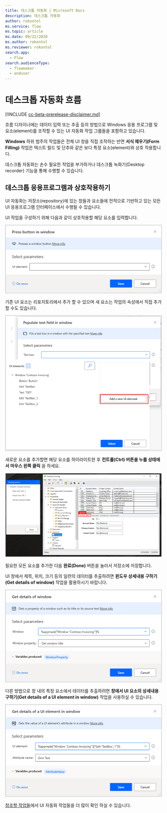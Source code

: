 ```yaml
---
title: 데스크톱 자동화 | Microsoft Docs
description: 데스크톱 자동화
author: rokontol
ms.service: flow
ms.topic: article
ms.date: 09/22/2020
ms.author: rokontol
ms.reviewer: rokontol
search.app: 
  - Flow
search.audienceType: 
  - flowmaker
  - enduser
---
```


# 데스크톱 자동화 흐름

[!INCLUDE [cc-beta-prerelease-disclaimer.md](../../includes/cc-beta-prerelease-disclaimer.md)]

흐름 디자이너에는 데이터 입력 또는 추출 등의 방법으로 Windows 응용 프로그램 및 요소(element)를 조작할 수 있는 UI 자동화 작업 그룹들을 포함하고 있습니다.

**Windows** 하위 범주의 작업들은 전체 UI 창을 직접 조작하는 반면 **서식 채우기(Form Filling)** 작업은 텍스트 필드 및 단추와 같은 보다 특정 요소(element)와 상호 작용합니다.

데스크톱 자동화는 손수 필요한 작업을 부가하거나 데스크톱 녹화기(Desktop recorder) 기능을 통해 수행할 수 있습니다.

## 데스크톱 응용프로그램과 상호작용하기

UI 자동화는 저장소(repository)에 있는 창들과 요소들에 전적으로 기반하고 있는 모든 UI 응용프로그램 인터페이스에서 수행될 수 있습니다.

UI 작업을 구성하기 위해 다음과 같이 상호작용할 해당 요소를 입력합니다.

![창에서 버튼 누르기 작업](./media/desktop-automation/press-button-in-window-action.png)

기존 UI 요소는 리포지토리에서 추가 할 수 있으며 새 요소는 작업의 속성에서 직접 추가 할 수도 있습니다.

![UI 작업에서 새로운 요소 추가](./media/desktop-automation/adding-new-elements-through-a-ui-action.png)

새로운 요소를 추가할면 해당 요소를 하이라이트한 후 **컨트롤(Ctrl) 버튼을 누를 상태에서 마우스 왼쪽 클릭** 을 하세요.

![새 UI 요소 캡처하기](./media/desktop-automation/capturing-new-ui-elements.png)

필요한 모든 요소를 추가한 다음 **완료(Done)** 버튼을 눌러서 저장소에 저장합니다.

UI 창에서 제목, 위치, 크기 등의 일련의 데이터를 추출하려면 **윈도우 상세내용 구하기(Get details of window)** 작업을 활용하시기 바랍니다.

![윈도우 상세내용 구하기 작업](./media/desktop-automation/get-details-of-window-action.png)

다른 방법으로 창 내의 특정 요소에서 데이터를 추출하려면 **창에서 UI 요소의 상세내용 구하기(Get details of a UI element in window)** 작업을 사용하실 수 있습니다.

![창에서 UI 요소의 상세내용 구하기 작업](./media/desktop-automation/get-details-of-a-ui-element-in-window.png)

[참조할 작업들](./actions-reference/uiautomation.md)에서 UI 자동화 작업들을 더 많이 확인 하실 수 있습니다.
